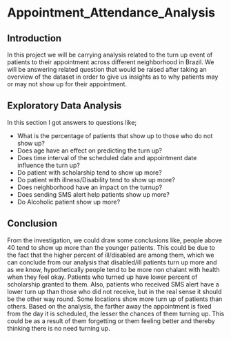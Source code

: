 # Appointment_Attendance_Analysis

## Introduction
In this project we will be carrying analysis related to the turn up event of patients to their appointment across different neighborhood in Brazil. We will be answering related question that would be raised after taking an overview of the dataset in order to give us insights as to why patients may or may not show up for their appointment. 

## Exploratory Data Analysis
In this section I got answers to questions like;

- What is the percentage of patients that show up to those who do not show up?
- Does age have an effect on predicting the turn up?
- Does time interval of the scheduled date and appointment date influence the turn up?
- Do patient with scholarship tend to show up more?
- Do patient with illness/Disability tend to show up more?
- Does neighborhood have an impact on the turnup?
- Does sending SMS alert help patients show up more?
- Do Alcoholic patient show up more?

## Conclusion
From the investigation, we could draw some conclusions like, people above 40 tend to show up more than the younger patients. This could be due to the fact that the higher percent of ill/disabled are among them, which we can conclude from our analysis that disabled/ill patients turn up more and as we know, hypothetically people tend to be more non chalant with health when they feel okay. Patients who turned up have lower percent of scholarship granted to them. Also, patients who received SMS alert have a lower turn up than those who did not receive, but in the real sense it should be the other way round. Some locations show more turn up of patients than others. Based on the analysis, the farther away the appointment is fixed from the day it is scheduled, the lesser the chances of them turning up. This could be as a result of them forgetting or them feeling better and thereby thinking there is no need turning up.
